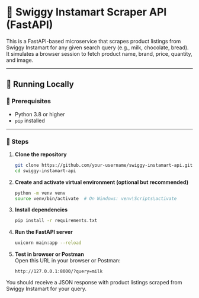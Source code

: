 # 🛒 Swiggy Instamart Scraper API (FastAPI)

This is a FastAPI-based microservice that scrapes product listings from Swiggy Instamart for any given search query (e.g., milk, chocolate, bread). It simulates a browser session to fetch product name, brand, price, quantity, and image.

---

## 🧪 Running Locally

### 🔧 Prerequisites
- Python 3.8 or higher
- `pip` installed

---

### 🚀 Steps

1. **Clone the repository**  
   ```bash
   git clone https://github.com/your-username/swiggy-instamart-api.git
   cd swiggy-instamart-api
   ```

2. **Create and activate virtual environment (optional but recommended)**  
   ```bash
   python -m venv venv
   source venv/bin/activate  # On Windows: venv\Scripts\activate
   ```

3. **Install dependencies**  
   ```bash
   pip install -r requirements.txt
   ```

4. **Run the FastAPI server**  
   ```bash
   uvicorn main:app --reload
   ```

5. **Test in browser or Postman**  
   Open this URL in your browser or Postman:
   ```
   http://127.0.0.1:8000/?query=milk
   ```

You should receive a JSON response with product listings scraped from Swiggy Instamart for your query.
